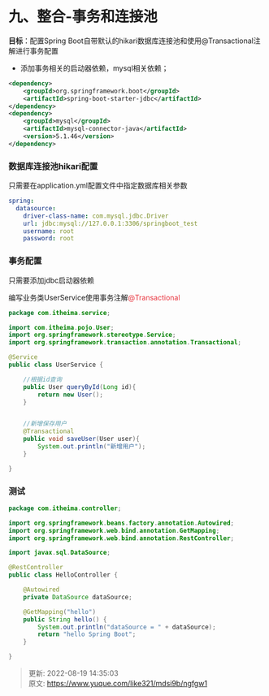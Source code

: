 # 九、整合-事务和连接池

**目标**：配置Spring Boot自带默认的hikari数据库连接池和使用@Transactional注解进行事务配置



+ 添加事务相关的启动器依赖，mysql相关依赖；



```xml
<dependency>
    <groupId>org.springframework.boot</groupId>
    <artifactId>spring-boot-starter-jdbc</artifactId>
</dependency>
<dependency>
    <groupId>mysql</groupId>
    <artifactId>mysql-connector-java</artifactId>
    <version>5.1.46</version>
</dependency>
```



### 数据库连接池hikari配置


只需要在application.yml配置文件中指定数据库相关参数



```yaml
spring:
  datasource:
    driver-class-name: com.mysql.jdbc.Driver
    url: jdbc:mysql://127.0.0.1:3306/springboot_test
    username: root
    password: root
```



### 事务配置


只需要添加jdbc启动器依赖



编写业务类UserService使用事务注解<font style="color:#E8323C;">@Transactional  </font>



```java
package com.itheima.service;

import com.itheima.pojo.User;
import org.springframework.stereotype.Service;
import org.springframework.transaction.annotation.Transactional;

@Service
public class UserService {

    //根据id查询
    public User queryById(Long id){
        return new User();
    }


    //新增保存用户
    @Transactional
    public void saveUser(User user){
        System.out.println("新增用户");
    }

}
```



### 测试


```java
package com.itheima.controller;

import org.springframework.beans.factory.annotation.Autowired;
import org.springframework.web.bind.annotation.GetMapping;
import org.springframework.web.bind.annotation.RestController;

import javax.sql.DataSource;

@RestController
public class HelloController {

    @Autowired
    private DataSource dataSource;

    @GetMapping("hello")
    public String hello() {
        System.out.println("dataSource = " + dataSource);
        return "hello Spring Boot";
    }

}
```



> 更新: 2022-08-19 14:35:03  
> 原文: <https://www.yuque.com/like321/mdsi9b/ngfgw1>